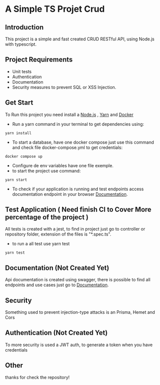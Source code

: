 # A Simple TS Projet Crud

## Introduction

This project is a simple and fast created CRUD RESTful API, using Node.js with typescript.

## Project Requirements

-   Unit tests
-   Authentication
-   Documentation
-   Security measures to prevent SQL or XSS Injection.

## Get Start

To Run this project you need install a [Node.js](https://nodejs.org/) , [Yarn](https://yarnpkg.com/) and [Docker](https://www.docker.com/products/docker-desktop/)

-   Run a yarn command in your terminal to get dependencies using:

```
yarn install
```

-   To start a database, have one docker compose just use this command and check file docker-compose.yml to get credentials:

```
docker compose up
```

-   Configure de env variables have one file exemple.
-   to start the project use command:

```
yarn start
```

-   To check if your application is running and test endpoints access documentation endpoint in your browser [Documentation](http://localhost:4008/api/swagger).

## Test Application ( Need finish CI to Cover More percentage of the project )

All tests is created with a jest, to find in project just go to controller or repository folder, extension of the files is "\*.spec.ts".

-   to run a all test use yarn test

```
yarn test
```

## Documentation (Not Created Yet)

Api documentation is created using swagger, there is possible to find all endpoints and use cases just go to [Documentation](http://localhost:4008/api/swagger).

## Security

Something used to prevent injection-type attacks is an Prisma, Hemet and Cors

## Authentication (Not Created Yet)

To more security is used a JWT auth, to generate a token when you have credentials

## Other

thanks for check the repository!
